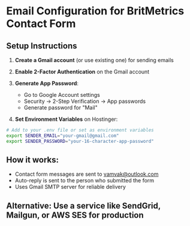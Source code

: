# Email Configuration for BritMetrics Contact Form

## Setup Instructions

1. **Create a Gmail account** (or use existing one) for sending emails
2. **Enable 2-Factor Authentication** on the Gmail account
3. **Generate App Password**:
   - Go to Google Account settings
   - Security → 2-Step Verification → App passwords
   - Generate password for "Mail"

4. **Set Environment Variables** on Hostinger:

```bash
# Add to your .env file or set as environment variables
export SENDER_EMAIL="your-gmail@gmail.com"
export SENDER_PASSWORD="your-16-character-app-password"
```

## How it works:
- Contact form messages are sent to vamvak@outlook.com
- Auto-reply is sent to the person who submitted the form
- Uses Gmail SMTP server for reliable delivery

## Alternative: Use a service like SendGrid, Mailgun, or AWS SES for production
